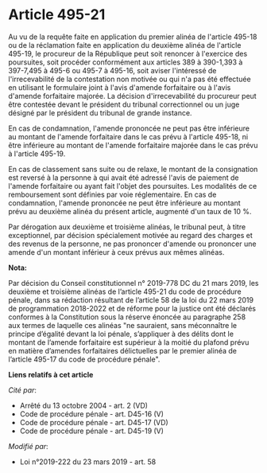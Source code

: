 # Article 495-21

Au vu de la requête faite en application du premier alinéa de l'article 495-18 ou de la réclamation faite en application du
deuxième alinéa de l'article 495-19, le procureur de la République peut soit renoncer à l'exercice des poursuites, soit
procéder conformément aux articles 389 à 390-1,393 à 397-7,495 à 495-6 ou 495-7 à 495-16, soit aviser l'intéressé de
l'irrecevabilité de la contestation non motivée ou qui n'a pas été effectuée en utilisant le formulaire joint à l'avis
d'amende forfaitaire ou à l'avis d'amende forfaitaire majorée. La décision d'irrecevabilité du procureur peut être contestée
devant le président du tribunal correctionnel ou un juge désigné par le président du tribunal de grande instance.

En cas de condamnation, l'amende prononcée ne peut pas être inférieure au montant de l'amende forfaitaire dans le cas prévu à
l'article 495-18, ni être inférieure au montant de l'amende forfaitaire majorée dans le cas prévu à l'article 495-19.

En cas de classement sans suite ou de relaxe, le montant de la consignation est reversé à la personne à qui avait été adressé
l'avis de paiement de l'amende forfaitaire ou ayant fait l'objet des poursuites. Les modalités de ce remboursement sont
définies par voie réglementaire. En cas de condamnation, l'amende prononcée ne peut être inférieure au montant prévu au
deuxième alinéa du présent article, augmenté d'un taux de 10 %.

Par dérogation aux deuxième et troisième alinéas, le tribunal peut, à titre exceptionnel, par décision spécialement motivée
au regard des charges et des revenus de la personne, ne pas prononcer d'amende ou prononcer une amende d'un montant inférieur
à ceux prévus aux mêmes alinéas.

**Nota:**

Par décision du Conseil constitutionnel n° 2019-778 DC du 21 mars 2019, les deuxième et troisième alinéas de l’article 495-21
du code de procédure pénale, dans sa rédaction résultant de l’article 58 de la loi du 22 mars 2019 de programmation 2018-2022
et de réforme pour la justice ont été déclarés conformes à la Constitution sous la réserve énoncée au paragraphe 258 aux
termes de laquelle ces alinéas "ne sauraient, sans méconnaître le principe d’égalité devant la loi pénale, s’appliquer à des
délits dont le montant de l’amende forfaitaire est supérieur à la moitié du plafond prévu en matière d’amendes forfaitaires
délictuelles par le premier alinéa de l’article 495-17 du code de procédure pénale".

**Liens relatifs à cet article**

_Cité par_:

  - Arrêté du 13 octobre 2004 - art. 2 (VD)
  - Code de procédure pénale - art. D45-16 (V)
  - Code de procédure pénale - art. D45-17 (VD)
  - Code de procédure pénale - art. D45-19 (V)

_Modifié par_:

  - Loi n°2019-222 du 23 mars 2019 - art. 58
